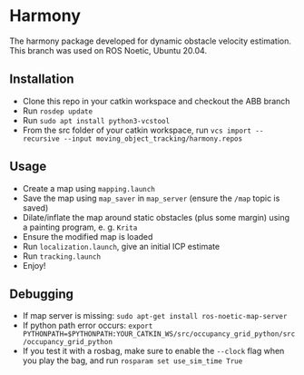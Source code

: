 # Harmony

The harmony package developed for dynamic obstacle velocity estimation. This branch was used on ROS Noetic, Ubuntu 20.04.

## Installation

- Clone this repo in your catkin workspace and checkout the ABB branch
- Run `rosdep update`
- Run `sudo apt install python3-vcstool`
- From the src folder of your catkin workspace, run `vcs import --recursive --input moving_object_tracking/harmony.repos`

## Usage

- Create a map using `mapping.launch`
- Save the map using `map_saver` in `map_server` (ensure the `/map` topic is saved)
- Dilate/inflate the map around static obstacles (plus some margin) using a painting program, e. g. `Krita`
- Ensure the modified map is loaded
- Run `localization.launch`, give an initial ICP estimate
- Run `tracking.launch`
- Enjoy!

## Debugging

- If map server is missing: `sudo apt-get install ros-noetic-map-server`
- If python path error occurs: `export PYTHONPATH=$PYTHONPATH:YOUR_CATKIN_WS/src/occupancy_grid_python/src/occupancy_grid_python`
- If you test it with a rosbag, make sure to enable the `--clock` flag when you play the bag, and run `rosparam set use_sim_time True`